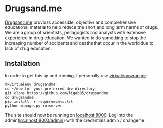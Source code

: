# Drugsand.me

[Drugsand.me](https://www.drugsand.me) provides accessible, objective and comprehensive educational material to help reduce the short and long term harms of drugs.
We are a group of scientists, pedagogists and analysts with extensive experience in drug education. We wanted to do something to stop the increasing number of accidents and deaths that occur in the world due to lack of drug education.

## Installation

In order to get this up and running, I personally use [virtualenvwrapper](https://virtualenvwrapper.readthedocs.io/en/latest/install.html):

```
mkvirtualenv drugsandme
cd ~/dev [or your preferred dev directory]
git clone https://github.com/higab85/drugsandme
cd drugsandme
pip install -r requirements.txt
python manage.py runserver
```
The site should now be running on [localhost:8000](localhost:8000).
Log into the admin([localhost:8000/admin](localhost:8000/admin)) with the credentials admin / changeme.
